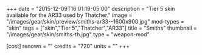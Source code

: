 +++
date = "2015-12-09T16:01:19-05:00"
description = "Tier 5 skin available for the AR33 used by Thatcher."
image = "/images/gear/skin/preview/smiths-ar33--1600x900.jpg"
mod-types = "skin"
tags = ["skin","Tier 5","Thatcher","AR33"]
title = "Smiths"
thumbnail = "/images/gear/skin/smiths-th.jpg"
type = "weapon-mod"

[cost]
  renown = ""
  credits = "720"
  units = ""
+++
